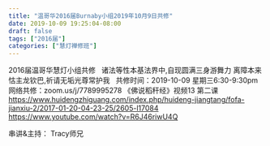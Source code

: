 ```yaml
---
title: "温哥华2016届Burnaby小组2019年10月9日共修"
date: 2019-10-09 19:25:04-08:00
draft: false
tags: ["2016届"]
categories: ["慧灯禅修班"]
---
```

2016届温哥华慧灯小组共修
 
诸法等性本基法界中,自现圆满三身游舞力
离障本来怙主龙钦巴,祈请无垢光尊常护我
 
共修时间：2019-10-09 星期三6:30-9:30pm
网络共修：zoom.us/j/7789995278
《佛说稻秆经》视频13 第二课
 
https://www.huidengzhiguang.com/index.php/huideng-jiangtang/fofa-jianxiu-2/2017-01-20-04-23-25/2605-l17084
https://www.youtube.com/watch?v=R6J46riwU4Q

串讲&主持： Tracy师兄
